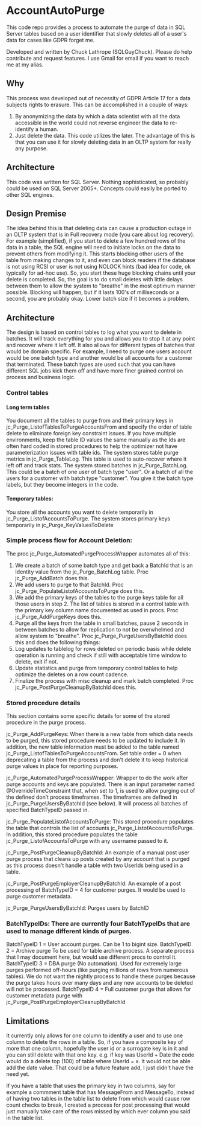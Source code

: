 # AccountAutoPurge
This code repo provides a process to automate the purge of data in SQL Server tables based on a user identifier that slowly deletes all of a user's data for cases like GDPR forget me.

Developed and written by Chuck Lathrope (SQLGuyChuck). Please do help contribute and request features. I use Gmail for email if you want to reach me at my alias.

## Why
This process was developed out of necessity of GDPR Article 17 for a data subjects rights to erasure. This can be accomplished in a couple of ways:
1. By anonymizing the data by which a data scientist with all the data accessible in the world could not reverse engineer the data to re-identify a human.
2. Just delete the data. This code utilizes the later. The advantage of this is that you can use it for slowly deleting data in an OLTP system for really any purpose.

## Architecture
This code was written for SQL Server. Nothing sophisticated, so probably could be used on SQL Server 2005+. Concepts could easily be ported to other SQL engines.

## Design Premise
The idea behind this is that deleting data can cause a production outage in an OLTP system that is in Full recovery mode (you care about log recovery). For example (simplified), if you start to delete a few hundred rows of the data in a table, the SQL engine will need to initiate locks on the data to prevent others from modifying it. This starts blocking other users of the table from making changes to it, and even can block readers if the database is not using RCSI or user is not using NOLOCK hints (bad idea for code, ok typically for ad-hoc use). So, you start these huge blocking chains until your delete is completed. So, the goal is to do small deletes with little delays between them to allow the system to "breathe" in the most optimum manner possible. Blocking will happen, but if it lasts 100's of milliseconds or a second, you are probably okay. Lower batch size if it becomes a problem.

## Architecture
The design is based on control tables to log what you want to delete in batches. It will track everything for you and allows you to stop it at any point and recover where it left off. It also allows for different types of batches that would be domain specific. For example, I need to purge one users account would be one batch type and another would be all accounts for a customer that terminated. These batch types are used such that you can have different SQL jobs kick them off and have more finer grained control on process and business logic.

### Control tables
#### Long term tables
You document all the tables to purge from and their primary keys in jc_Purge_ListofTablesToPurgeAccountsFrom and specify the order of table delete to eliminate foreign key constraint issues. If you have multiple environments, keep the table ID values the same manually as the Ids are often hard coded in stored procedures to help the optimizer not have parameterization issues with table ids.
The system stores table purge metrics in jc_Purge_TableLog. This table is used to auto-recover where it left off and track stats.
The system stored batches in jc_Purge_BatchLog. This could be a batch of one user of batch type "user". Or a batch of all the users for a customer with batch type "customer". You give it the batch type labels, but they become integers in the code.

#### Temporary tables:
You store all the accounts you want to delete temporarily in jc_Purge_ListofAccountsToPurge.
The system stores primary keys temporarily in jc_Purge_KeyValuesToDelete

### Simple process flow for Account Deletion:
The proc jc_Purge_AutomatedPurgeProcessWrapper automates all of this:
1.	We create a batch of some batch type and get back a BatchId that is an Identity value from the jc_Purge_BatchLog table. Proc jc_Purge_AddBatch does this.
2.	We add users to purge to that BatchId. Proc jc_Purge_PopulateListofAccountsToPurge does this.
3.	We add the primary keys of the tables to the purge keys table for all those users in step 2. The list of tables is stored in a control table with the primary key column name documented as used in procs. Proc jc_Purge_AddPurgeKeys does this.
4.	Purge all the keys from the table in small batches, pause 2 seconds in between batches to allow for replication to not be overwhelmed and allow system to "breathe". Proc     jc_Purge_PurgeUsersByBatchId does this and does the following things:
  1. Log updates to tablelog for rows deleted on periodic basis while delete operation is running and check if still with acceptable time window to delete, exit if not.
  2. Update statistics and purge from temporary control tables to help optimize the deletes on a row count cadence.
6.	Finalize the process with misc cleanup and mark batch completed. Proc jc_Purge_PostPurgeCleanupByBatchId does this.

### Stored procedure details
This section contains some specific details for some of the stored procedure in the purge process.

jc_Purge_AddPurgeKeys: When there is a new table from which data needs to be purged, this stored procedure needs to be updated to include it. In addition, the new table information must be added to the table named jc_Purge_ListofTablesToPurgeAccountsFrom. Set table order = 0 when deprecating a table from the process and don't delete it to keep historical purge values in place for reporting purposes.

jc_Purge_AutomatedPurgeProcessWrapper: Wrapper to do the work after purge accounts and keys are populated. There is an input parameter named @OverrideTimeConstraint that, when set to 1, is used to allow purging out of the defined don’t process timeframes. The timeframes are defined in jc_Purge_PurgeUsersByBatchId (see below). It will process all batches of specified BatchTypeID passed in.

jc_Purge_PopulateListofAccountsToPurge: This stored procedure populates the table that controls the list of accounts jc_Purge_ListofAccountsToPurge. In addition, this stored procedure populates the table jc_Purge_ListofAccountsToPurge with any username passed to it.

jc_Purge_PostPurgeCleanupByBatchId: An example of a manual post user purge process that cleans up posts created by any account that is purged as this process doesn't handle a table with two UserIds being used in a table.

jc_Purge_PostPurgeEmployerCleanupByBatchId: An example of a post processing of BatchTypeID = 4 for customer purges. It would be used to purge customer metadata.

jc_Purge_PurgeUsersByBatchId: Purges users by BatchID

### BatchTypeIDs: There are currently four BatchTypeIDs that are used to manage different kinds of purges.
BatchTypeID 1 = User account purges. Can be 1 to bigint size.
BatchTypeID 2 = Archive purge	To be used for table archive process. A separate process that I may document here, but would use different procs to control it.
BatchTypeID 3 = DBA purge (No automation).	Used for extremely large purges performed off-hours (like purging millions of rows from numerous tables). We do not want the nightly process to handle these purges because the purge takes hours over many days and any new accounts to be deleted will not be processed.
BatchTypeID 4 = Full customer purge that allows for customer metadata purge with jc_Purge_PostPurgeEmployerCleanupByBatchId


## Limitations
It currently only allows for one column to identify a user and to use one column to delete the rows in a table. So, if you have a composite key of more that one column, hopefully the user id or a surrogate key is in it and you can still delete with that one key. e.g. if key was UserId + Date the code would do a delete top (100) of table where UserId = x. It would not be able add the date value. That could be a future feature add, I just didn't have the need yet.

If you have a table that uses the primary key in two columns, say for example a commment table that has MessageFrom and MessageTo, instead of having two tables in the table list to delete from which would cause row count checks to break, I created a process for post processing that would just manually take care of the rows missed by which ever column you said in the table list.
